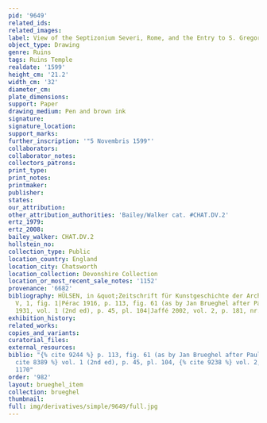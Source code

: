 ```yaml
---
pid: '9649'
related_ids: 
related_images: 
label: View of the Septizonium Severi, Rome, and the Entry to S. Gregorio Magno
object_type: Drawing
genre: Ruins
tags: Ruins Temple
realdate: '1599'
height_cm: '21.2'
width_cm: '32'
diameter_cm: 
plate_dimensions: 
support: Paper
drawing_medium: Pen and brown ink
signature: 
signature_location: 
support_marks: 
further_inscription: '"5 Novembris 1599"'
collaborators: 
collaborator_notes: 
collectors_patrons: 
print_type: 
print_notes: 
printmaker: 
publisher: 
states: 
our_attribution: 
other_attribution_authorities: 'Bailey/Walker cat. #CHAT.DV.2'
ertz_1979: 
ertz_2008: 
bailey_walker: CHAT.DV.2
hollstein_no: 
collection_type: Public
location_country: England
location_city: Chatsworth
location_collection: Devonshire Collection
location_or_most_recent_sale_notes: '1152'
provenance: '6682'
bibliography: HÜLSEN, in &quot;Zeitschrift für Kunstgeschichte der Architektüre,&quot;
  V, 1, fig. 1|Pérac 1916, p. 113, fig. 61 (as by Jan Brueghel after Paul Bril)|Egger
  1931, vol. 1 (2nd ed), p. 45, pl. 104|Jaffé 2002, vol. 2, p. 181, nr. 1170
exhibition_history: 
related_works: 
copies_and_variants: 
curatorial_files: 
external_resources: 
biblio: "{% cite 9244 %} p. 113, fig. 61 (as by Jan Brueghel after Paul Bril), {%
  cite 8389 %} vol. 1 (2nd ed), p. 45, pl. 104, {% cite 9238 %} vol. 2, p. 181, nr.
  1170"
order: '982'
layout: brueghel_item
collection: brueghel
thumbnail: 
full: img/derivatives/simple/9649/full.jpg
---
```

